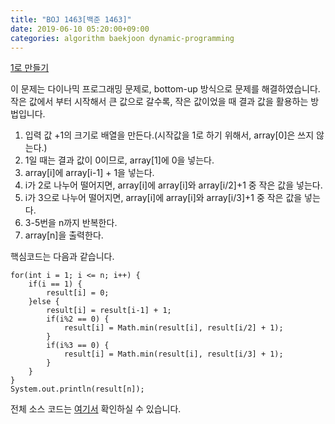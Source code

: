 ```yaml
---
title: "BOJ 1463[백준 1463]"
date: 2019-06-10 05:20:00+09:00
categories: algorithm baekjoon dynamic-programming
---
```

[1로 만들기][url]

이 문제는 다이나믹 프로그래밍 문제로, bottom-up 방식으로 문제를 해결하였습니다. 
작은 값에서 부터 시작해서 큰 값으로 갈수록, 작은 값이었을 때 결과 값을 활용하는 방법입니다.
1. 입력 값 +1의 크기로 배열을 만든다.(시작값을 1로 하기 위해서, array[0]은 쓰지 않는다.)
2. 1일 때는 결과 값이 0이므로, array[1]에 0을 넣는다.
3. array[i]에 array[i-1] + 1을 넣는다.
4. i가 2로 나누어 떨어지면, array[i]에 array[i]와 array[i/2]+1 중 작은 값을 넣는다.
5. i가 3으로 나누어 떨어지면, array[i]에 array[i]와 array[i/3]+1 중 작은 값을 넣는다.
6. 3-5번을 n까지 반복한다.
7. array[n]을 출력한다.


핵심코드는 다음과 같습니다.
```
for(int i = 1; i <= n; i++) {
	if(i == 1) {
		result[i] = 0;
	}else {
		result[i] = result[i-1] + 1;
		if(i%2 == 0) {
			result[i] = Math.min(result[i], result[i/2] + 1);
		}
		if(i%3 == 0) {
			result[i] = Math.min(result[i], result[i/3] + 1);
		}
	}
}
System.out.println(result[n]);
```

전체 소스 코드는 [여기서][solution] 확인하실 수 있습니다.


[url]: https://www.acmicpc.net/problem/1463
[solution]: https://github.com/ParkBeomMin/Algorithm/blob/master/Backjoon/src/B_1463.java

